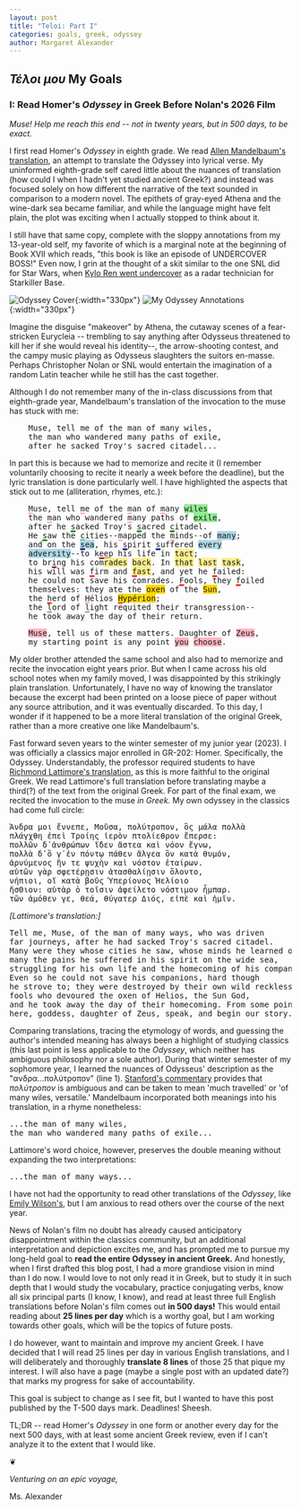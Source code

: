 ```yaml
---
layout: post
title: "Teloi: Part I"
categories: goals, greek, odyssey
author: Margaret Alexander
---
```

## *Τέλοι μου* My Goals

### I: Read Homer's *Odyssey* in Greek Before Nolan's 2026 Film

*Muse! Help me reach this end -- not in twenty years, but in 500 days, to be exact.*

I first read Homer's *Odyssey* in eighth grade. We read [Allen Mandelbaum's translation](https://www.penguinrandomhouse.com/books/82303/the-odyssey-of-homer-by-homer/), an attempt to translate the Odyssey into lyrical verse. My uninformed eighth-grade self cared little about the nuances of translation (how could I when I hadn't yet studied ancient Greek?) and instead was focused solely on how different the narrative of the text sounded in comparison to a modern novel. The epithets of gray-eyed Athena and the wine-dark sea became familiar, and while the language might have felt plain, the plot was exciting when I actually stopped to think about it.

I still have that same copy, complete with the sloppy annotations from my 13-year-old self, my favorite of which is a marginal note at the beginning of Book XVII which reads, "this book is like an episode of UNDERCOVER BOSS!" Even now, I grin at the thought of a skit similar to the one SNL did for Star Wars, when [Kylo Ren went undercover](https://www.youtube.com/watch?v=FaOSCASqLsE) as a radar technician for Starkiller Base.

![Odyssey Cover](/images/odyssey_cover.png){:width="330px"}
![My Odyssey Annotations](/images/odyssey-undercoverboss.png){:width="330px"}

Imagine the disguise "makeover" by Athena, the cutaway scenes of a fear-stricken Eurycleia -- trembling to say anything after Odysseus threatened to kill her if she would reveal his identity--, the arrow-shooting contest, and the campy music playing as Odysseus slaughters the suitors en-masse. Perhaps Christopher Nolan or SNL would entertain the imagination of a random Latin teacher while he still has the cast together.

Although I do not remember many of the in-class discussions from that eighth-grade year, Mandelbaum's translation of the invocation to the muse has stuck with me:
<pre>
    Muse, tell me of the man of many wiles,
    the man who wandered many paths of exile,
    after he sacked Troy's sacred citadel...
</pre>

In part this is because we had to memorize and recite it (I remember voluntarily choosing to recite it nearly a week before the deadline), but the lyric translation is done particularly well. I have highlighted the aspects that stick out to me (alliteration, rhymes, etc.):
<pre>
    <span style="text-decoration: underline; text-decoration-color: lightpink; text-decoration-thickness: 3px;">M</span>use, tell <span style="text-decoration: underline; text-decoration-color: lightpink; text-decoration-thickness: 3px;">m</span>e of the <span style="text-decoration: underline; text-decoration-color: lightpink; text-decoration-thickness: 3px;">m</span>an of <span style="text-decoration: underline; text-decoration-color: lightpink; text-decoration-thickness: 3px;">m</span>any <span style="background-color: lightgreen;">wiles</span>
    the <span style="text-decoration: underline; text-decoration-color: lightpink; text-decoration-thickness: 3px;">m</span>an who wandered <span style="text-decoration: underline; text-decoration-color: lightpink; text-decoration-thickness: 3px;">m</span>any paths of <span style="background-color: lightgreen;">exile</span>,
    after he <span style="text-decoration: underline; text-decoration-color: green; text-decoration-thickness: 3px;">s</span>acked Troy's <span style="text-decoration: underline; text-decoration-color: green; text-decoration-thickness: 3px;">s</span>acred <span style="text-decoration: underline; text-decoration-color: green; text-decoration-thickness: 3px;">c</span>itadel.
    He <span style="text-decoration: underline; text-decoration-color: green; text-decoration-thickness: 3px;">s</span>aw the <span style="text-decoration: underline; text-decoration-color: green; text-decoration-thickness: 3px;">c</span>ities--<span style="text-decoration: underline; text-decoration-color: lightpink; text-decoration-thickness: 3px;">m</span>apped the <span style="text-decoration: underline; text-decoration-color: lightpink; text-decoration-thickness: 3px;">m</span>inds--of <span style="background-color: lightblue"><span style="text-decoration: underline; text-decoration-color: lightpink; text-decoration-thickness: 3px;">m</span>any</span>;
    and on the <span style="background-color: lightblue;"><span style="text-decoration: underline; text-decoration-color: darkblue; text-decoration-thickness: 3px;">s</span>ea</span>, his <span style="text-decoration: underline; text-decoration-color: darkblue; text-decoration-thickness: 3px;">s</span>pirit <span style="text-decoration: underline; text-decoration-color: darkblue; text-decoration-thickness: 3px;">s</span>uffered <span style="background-color: lightblue;">every</span> 
    <span style="background-color: lightblue;">adversity</span>--to k<span style="text-decoration: underline; text-decoration-color: brown; text-decoration-thickness: 3px;">ee</span>p his life in <span style="background-color: #ffee8c;">tact</span>;
    to br<span style="text-decoration: underline; text-decoration-color: brown; text-decoration-thickness: 3px;">i</span>ng his com<span style="background-color: #ffee8c;">rades</span> <span style="background-color: #ffee8c;">back</span>. In <span style="background-color: #ffee8c;">that</span> <span style="background-color: #ffee8c;">last</span> <span style="background-color: #ffee8c;">task</span>,
    his will was <span style="text-decoration: underline; text-decoration-color: red; text-decoration-thickness: 3px">f</span>irm and <span style="background-color: #ffee8c;"><span style="text-decoration: underline; text-decoration-color: red; text-decoration-thickness: 3px">f</span>ast</span>, and yet he <span style="text-decoration: underline; text-decoration-color: red; text-decoration-thickness: 3px">f</span>ailed:
    he could not save his comrades. <span style="text-decoration: underline; text-decoration-color: red; text-decoration-thickness: 3px;">F</span>ools, they <span style="text-decoration: underline; text-decoration-color: red; text-decoration-thickness: 3px">f</span>oiled
    themselves: they ate the <span style="background-color: #FFD700;">oxen</span> of the <span style="background-color: #FFD700;">Sun</span>,
    the <span style="text-decoration: underline; text-decoration-color: #ff4d00; text-decoration-thickness: 3px;">h</span>erd of <span style="text-decoration: underline; text-decoration-color: #ff4d00; text-decoration-thickness: 3px;">H</span>élios <span style="background-color: #FFD700;"><span style="text-decoration: underline; text-decoration-color: #ff4d00; text-decoration-thickness: 3px;">H</span>ypérion</span>;
    the <span style="text-decoration: underline; text-decoration-color: #c4a484; text-decoration-thickness: 3px;">l</span>ord of <span style="background-color: #ffffff;"><span style="text-decoration: underline; text-decoration-color: #c4a484; text-decoration-thickness: 3px;">l</span>ight</span> re<span style="background-color: #ffffff;">quite</span>d their transgression--
    he took away the day of their return.
</pre>


<pre>
    <span style="background-color: lightpink;">Muse</span>, tell us of these matters. Daughter of <span style="background-color: lightpink;">Zeus</span>,
    my starting point is any point <span style="background-color: lightpink;">you</span> <span style="background-color: lightpink;">choose</span>.
</pre>

My older brother attended the same school and also had to memorize and recite the invocation eight years prior. But when I came across his old school notes when my family moved, I was disappointed by this strikingly plain translation. Unfortunately, I have no way of knowing the translator because the excerpt had been printed on a loose piece of paper without any source attribution, and it was eventually discarded. To this day, I wonder if it happened to be a more literal translation of the original Greek, rather than a more creative one like Mandelbaum's.

Fast forward seven years to the winter semester of my junior year (2023). I was officially a classics major enrolled in GR-202: Homer. Specifically, the Odyssey. Understandably, the professor required students to have [Richmond Lattimore's translation](https://www.amazon.com/Odyssey-Homer/dp/006124418X/ref=sr_1_1?crid=34Q3L8FTKTHUJ&dib=eyJ2IjoiMSJ9.dQ_LhqQf7qF6l3CEBJVdkbDMT6r8joMRACTabigb_jD09AC4kLrkWwA4rkg92lIbNhFVbjhXBD7OgE2tgaEM_0E-uceAr4G7HtDoYXVJJ9xhgv0SXq2mCnTDjOKtOxo1ZHFQ7R683gLJdq7rr125Cf6waZNvfeVmDc0ap0zIN0jzLMeNCXkPANL2zPtyi9RcT4Oc17NO9EhcY1Sf_HGnJug5jCEeapHNb2RkA_Q1ELA.hw9cHP1QSeQZU6DBwMoIgLBxXcFBjkQbK1Kx1mMnp68&dib_tag=se&keywords=lattimore+odyssey&qid=1741150421&sprefix=lattimore+odyssey%2Caps%2C184&sr=8-1), as this is more faithful to the original Greek. We read Lattimore's full translation before translating maybe a third(?) of the text from the original Greek. For part of the final exam, we recited the invocation to the muse *in Greek.* My own odyssey in the classics had come full circle:
<pre>
Ἂνδρα μοι ἔννεπε, Μοῦσα, πολύτροπον, ὃς μάλα πολλὰ
πλάγχθη ἐπεὶ Τροίης ἱερὸν πτολίεθρον ἔπερσε:
πολλῶν δ᾽ἀνθρώπων ἴδεν ἄστεα καὶ νόον ἔγνω,
πολλὰ δ᾽ὃ γ᾽ἐν πόντῳ πάθεν ἄλγεα ὃν κατὰ θυμόν,
ἀρνύμενος ἣν τε ψυχὴν καὶ νόστον ἑταίρων.
αὐτῶν γὰρ σφετέρῃσιν ἀτασθαλίῃσιν ὄλοντο,
νήπιοι, οἵ κατὰ βοῦς Ὑπερίονος Ἠελίοιο
ἤσΘιον: αὐτὰρ ὁ τοῖσιν ἀφείλετο νόστιμον ἦμπαρ.
τῶν ἁμόθεν γε, θεά, θύγατερ Διός, εἰπὲ καὶ ἡμῖν.
</pre>
*[Lattimore's translation:]*
<pre>
Tell me, Muse, of the man of many ways, who was driven
far journeys, after he had sacked Troy's sacred citadel.
Many were they whose cities he saw, whose minds he learned of,
many the pains he suffered in his spirit on the wide sea,
struggling for his own life and the homecoming of his companions.
Even so he could not save his companions, hard though
he strove to; they were destroyed by their own wild recklessness,
fools who devoured the oxen of Helios, the Sun God,
and he took away the day of their homecoming. From some point
here, goddess, daughter of Zeus, speak, and begin our story.
</pre>

Comparing translations, tracing the etymology of words, and guessing the author's intended meaning has always been a highlight of studying classics (this last point is less applicable to the *Odyssey*, which neither has ambiguous philosophy nor a sole author). During that winter semester of my sophomore year, I learned the nuances of Odysseus' description as the "ανδρα...πολύτροπον" (line 1). [Stanford's commentary](https://www.amazon.com/Homer-Odyssey-I-XII-Greek-Bks-1-12/dp/1853995029/ref=sr_1_fkmr3_2?crid=345TPJ6WKM3J4&dib=eyJ2IjoiMSJ9.1Nj55SlxJkzzFTTplBMxCysZN-rN-XHIbtO7R-AXEZhQx0uEparSoduIXkOvoDYIfcafvnMKpTYIREoNxajTdoP4EBDg-7KBxW7PV0z9AG8zbvMABn4Yx-00XRqXya-YIB4YOZzApZWaUFlYmlRLVQ.rUGshGBUzTZt5uyAqi9HuLSCoOp4Uk7ev_DagPYRA9A&dib_tag=se&keywords=wb+stanford+commentary+odyssey&qid=1741150055&sprefix=wb+stanford+commentary+odyssey%2Caps%2C157&sr=8-2-fkmr3) provides that *πολύτροπον* is ambiguous and can be taken to mean 'much travelled' or 'of many wiles, versatile.' Mandelbaum incorporated both meanings into his translation, in a rhyme nonetheless: 
<pre>...the man of many wiles,
the man who wandered many paths of exile...</pre> 

Lattimore's word choice, however, preserves the double meaning without expanding the two interpretations:
<pre>...the man of many ways...</pre>

I have not had the opportunity to read other translations of the *Odyssey*, like [Emily Wilson's](https://www.amazon.com/Odyssey-Homer/dp/0393356256/ref=sr_1_1?crid=1J5L767C38211&dib=eyJ2IjoiMSJ9.WxtPYo88J4FD8TbH9KpbVV6iKo0Q-YT7vfjzOPGvmr3mf91oPqHVlquAG_jcKGqC4ktp8yTz8pdZn1apzNR4MjgioTf0u4C6-gjYlOUPQfVdPWmXy8T7qyfAeorXIvENvq1Z-ihvX5Vf0Wfbr644bNju43k87QPJNoISWBSBoCUHxec15LloUgv5SLj0rVNacjOLwEBoJivlvyvi3zwdtUaauYm5mjBLDLAOM2j9rLg.vAvHKX6k8Jjs_gEN8Utu9KZ7clcb_bq2nPpZj1JFeLQ&dib_tag=se&keywords=emily+wilson+odyssey&qid=1741150891&sprefix=emily+wilson+odyssey%2Caps%2C146&sr=8-1), but I am anxious to read others over the course of the next year.

News of Nolan's film no doubt has already caused anticipatory disappointment within the classics community, but an additional interpretation and depiction excites me, and has prompted me to pursue my long-held goal to **read the entire Odyssey in ancient Greek.** And honestly, when I first drafted this blog post, I had a more grandiose vision in mind than I do now. I would love to not only read it in Greek, but to study it in such depth that I would study the vocabulary, practice conjugating verbs, know all six principal parts (I know, I know), and read at least three full English translations before Nolan's film comes out **in 500 days!** This would entail reading about **25 lines per day** which is a worthy goal, but I am working towards other goals, which will be the topics of future posts.

I do however, want to maintain and improve my ancient Greek. I have decided that I will read 25 lines per day in various English translations, and I will deliberately and thoroughly **translate 8 lines** of those 25 that pique my interest. I will also have a page (maybe a single post with an updated date?) that marks my progress for sake of accountability.

This goal is subject to change as I see fit, but I wanted to have this post published by the T-500 days mark. Deadlines! Sheesh.

TL;DR -- read Homer's *Odyssey* in one form or another every day for the next 500 days, with at least some ancient Greek review, even if I can't analyze it to the extent that I would like.


❦

*Venturing on an epic voyage,*

Ms. Alexander